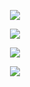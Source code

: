 <p align=center><img src="https://github-profile-trophy.vercel.app/?username=zzandland&theme=gruvbox&no-frame=true&column=4" /></p>

<p align=center><img src="http://github-readme-streak-stats.herokuapp.com?user=zzandland&theme=gruvbox&hide_border=true" /></p>
<p align=center><img src="https://github-readme-stats.vercel.app/api?username=zzandland&show_icons=true&theme=gruvbox&hide_border=true&count_private=true" /></p>
<p align=center><img src="https://github-readme-stats.vercel.app/api/top-langs/?username=zzandland&layout=compact&theme=gruvbox&hide_border=true" /></p>
